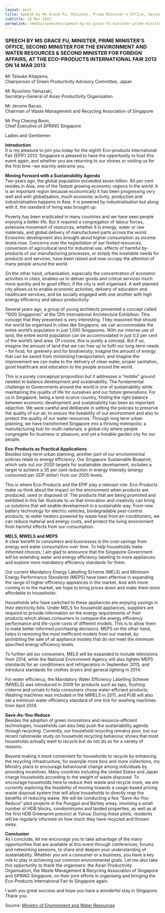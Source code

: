 ```yaml
---
layout: post
title: Speech by Ms Grace Fu, Minister, Prime Minister’s Office, Second Minister for the Environment and Water Resources & Second Minister for Foreign Affairs, at the Eco-products International Fair 2013 on 14 Mar 2013
subtitle: 14 Mar 2013
permalink: /media/speeches/speech-by-ms-grace-fu-minister-prime-minister-s-office-second-minister-for-the-environment-and-water-resources-second-minister
---
```


### SPEECH BY MS GRACE FU, MINISTER, PRIME MINISTER’S OFFICE, SECOND MINISTER FOR THE ENVIRONMENT AND WATER RESOURCES & SECOND MINISTER FOR FOREIGN AFFAIRS, AT THE ECO-PRODUCTS INTERNATIONAL FAIR 2013 ON 14 MAR 2013

Mr Teisuke Kitayama,  
Chairperson of Green Productivity Advisory Committee, Japan

Mr Ryuichiro Yamazaki,  
Secretary-General of Asian Productivity Organisation

Mr Jerome Bacao,  
Chairman of Waste Management and Recycling Association of Singapore

Mr Png Cheong Boon,  
Chief Executive of SPRING Singapore

Ladies and Gentlemen

**Introduction**  
It is my pleasure to join you today for the eighth Eco-products International Fair (EPIF) 2013. Singapore is pleased to have the opportunity to host this event again, and whether you are returning to our shores or visiting us for the first time –we warmly welcome you.

**Moving Forward with a Sustainability Agenda**  
Two years ago, the global population exceeded seven billion. 60 per cent resides in Asia, one of the fastest growing economic regions in the world. It is an important region because economically it has been progressing very well and with globalisation, much economic activity, production and industrialisation happens in Asia. It is powered by industrialisation but along with it, the standard of living was brought up.

Poverty has been eradicated in many countries and we have seen people enjoying a better life. But it required a congregation of labour forces, extensive movement of resources, whether it is energy, water or raw materials, and global delivery of manufactured parts across the world. Economic development also brought about higher consumption as income levels rose. Concerns over the exploitation of our limited resources, conversion of agricultural land for industrial use, effects of harmful by-products of our manufacturing processes, or simply the insatiable needs for products and services, have been raised and now occupy the attention of many people around the world.

On the other hand, urbanisation, especially the concentration of economic activities in cities, enables us to deliver goods and critical services much more quickly and to good effect, if the city is well organised. A well planned city allows us to enable economic activities, delivery of education and healthcare services, and be socially engaged with one another with high energy efficiency and labour productivity.

Several years ago, a group of young architects presented a concept called “1000 Singapores” at the 12th International Architecture Exhibition. This concept that they presented is very interesting. They reasoned that should the world be organised in cities like Singapore, we can accommodate the entire world’s population in just 1,000 Singapores. With our intense use of land, the entire world population can be accommodated in just 0.5 per cent of the world’s land area. Of course, this is purely a concept. But if so, imagine the amount of land that we can free up to fulfil our long-term needs - for food, for greenery and for biodiversity; imagine the amount of energy that can be saved from minimising transportation; and imagine the improvement we can make to the delivery of clean water, proper sanitation, good healthcare and education to the people around the world.

This is a purely conceptual proposition but it addresses a “middle” ground needed to balance development and sustainability. The fundamental challenge to Governments around the world is one of sustainability while maintaining the quality of life for ourselves and our future generations. For us in Singapore, being a land-scarce country, finding the right balance between economic development and sustainability has been an important objective. We were careful and deliberate in setting the policies to preserve the quality of our air, to ensure the liveability of our environment and also to protect the quality of our water resources. Through long term urban planning, we have transformed Singapore into a thriving metropolis; a manufacturing hub for multi-nationals; a global city where people congregate for business or pleasure; and yet a liveable garden city for our people.

**Eco-Products as Practical Applications**  
Besides long-term urban planning, another part of our environmental policies relate to energy efficiency. Our Singapore Sustainable Blueprint, which sets out our 2030 targets for sustainable development, includes a target to achieve a 35 per cent reduction in energy intensity (energy consumed per GDP dollar) from our 2005 levels.

This is where Eco-Products and the EPIF play a relevant role. Eco-Products make us think about the impact on the environment when products are produced, used or disposed of. The products that are being promoted and exhibited in this fair illustrate to us that innovation and creativity can bring us solutions that will enable development in a sustainable way. From new battery technology for electric vehicles, biodegradable pest-control products, to water heaters powered by waste heat from air-conditioners, we can reduce material and energy costs, and protect the living environment from harmful effects from our consumption.

**MELS, MWELS and MEPS**  
A clear benefit to consumers and businesses is the cost-savings from energy and water consumption over time. To help households make informed choices, I am glad to announce that the Singapore Government will be extending water and energy efficiency labelling to more appliances and explore more mandatory efficiency standards for them.

Our current Mandatory Energy Labelling Scheme (MELS) and Minimum Energy Performance Standards (MEPS) have been effective in expanding the range of higher efficiency appliances in the market. And with more coming in to the market, we hope to bring prices down and make them more affordable to households.

Households who have switched to these appliances are enjoying savings in their electricity bills. Under MELS for household appliances, suppliers are required to provide information on the energy requirements of their products which allows consumers to compare the energy efficiency performance and life-cycle costs of different models. This is to allow them to make better informed purchasing decisions. MEPS on the other hand, helps in removing the most inefficient models from our market, by prohibiting the sale of all appliance models that do not meet the minimum specified energy efficiency levels.

To further aid our consumers, MELS will be expanded to include televisions from 2014, while the National Environment Agency will also tighten MEPS standards for air conditioners and refrigerators in September 2013, and introduce standards for clothes dryers and general lighting in 2014.

For water efficiency, the Mandatory Water Efficiency Labelling Scheme (MWELS) was introduced in 2009 for products such as taps, flushing cisterns and urinals to help consumers chose water-efficient products. Washing machines was included in the MWELS in 2011, and PUB will also set a minimum water efficiency standard of one tick for washing machines from April 2014.

**Save-As-You-Reduce**  
Besides the adoption of green innovations and resource-efficient technologies, households can also help push the sustainability agenda through recycling. Currently, our household recycling remains poor, but our recent nationwide study on household recycling behaviour shows that most households actually want to recycle but do not do so for a variety of reasons.

Beyond making it more convenient for households to recycle by enhancing the recycling infrastructure, for example more bins and more collections, my Ministry plans to encourage behavioural change among individuals by providing incentives. Many countries including the United States and Japan charge households according to the weight of waste disposed. To encourage households here to reduce their waste and recycle more, we are currently exploring the feasibility of moving towards a usage-based pricing waste disposal system that will allow households to directly reap the benefits of reducing waste. We will be conducting a few “Save-As-You-Reduce” pilot projects in the Punggol and Bartley areas, involving a small number of HDB blocks, condominiums and landed properties, as well as at the first HDB Greenprint precinct at Yuhua. During these pilots, residents will be regularly informed on how much they have recycled and thrown away.

**Conclusion**  
As I conclude, let me encourage you to take advantage of the many opportunities that are available at this event through conferences, forums and networking sessions, to share and deepen your understanding of sustainability. Whether you are a consumer or a business, you have a key role to play in achieving our common environmental goals. Let me also take this opportunity to thank the organisers: the Asian Productivity Organisation, the Waste Management & Recycling Association of Singapore and SPRING Singapore, on their joint efforts in organising and bringing the Eco-Products International Fair to Singapore again.

I wish you great success and hope you have a wonderful stay in Singapore. Thank you.



Source: <a href="https://www.mewr.gov.sg/news/speech-by-ms-grace-fu--minister--prime-ministers-office--second-minister-for-the-environment-and-water-resources-and-second-minister-for-foreign-affairs--at-the-eco-products-international-fair-2013-on-14-mar-2013" target="_blank">Ministry of Environment and Water Resources</a>